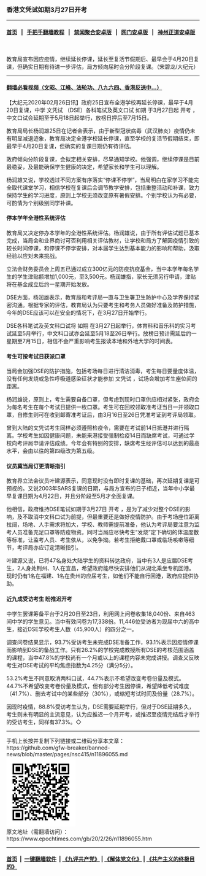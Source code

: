 ### 香港文凭试如期3月27日开考
------------------------

#### [首页](https://github.com/gfw-breaker/banned-news/blob/master/README.md) &nbsp;&nbsp;|&nbsp;&nbsp; [手把手翻墙教程](https://github.com/gfw-breaker/guides/wiki) &nbsp;&nbsp;|&nbsp;&nbsp; [禁闻聚合安卓版](https://github.com/gfw-breaker/bn-android) &nbsp;&nbsp;|&nbsp;&nbsp; [网门安卓版](https://github.com/oGate2/oGate) &nbsp;&nbsp;|&nbsp;&nbsp; [神州正道安卓版](https://github.com/SzzdOgate/update) 



<div><img alt="" class="aligncenter wp-post-image" src="https://i.epochtimes.com/assets/uploads/2020/02/200225084743100311-600x400.jpg"/>
<div class="red16 caption">
 <p>
  教育局宣布因应疫情，继续延长停课，延长至复活节假期后、最早会于4月20日复课，但确实日期有待进一步评估，局方倾向届时会分阶段复课。（宋碧龙/大纪元）
 </p>
</div>
</div><hr/>

#### [翻墙必看视频（文昭、江峰、法轮功、八九六四、香港反送中...）](https://github.com/gfw-breaker/banned-news/blob/master/pages/link3.md)

<div><p>
 【大纪元2020年02月26日讯】政府25日宣布全港学校再延长停课，最早于4月20日复课，中学
 <ok href="https://www.epochtimes.com/gb/tag/%E6%96%87%E5%87%AD%E8%AF%95.html">
  文凭试
 </ok>
 （DSE）各科笔试及英文口试
 <ok href="https://www.epochtimes.com/gb/tag/%E5%A6%82%E6%9C%9F.html">
  如期
 </ok>
 于3月27日起
 <ok href="https://www.epochtimes.com/gb/tag/%E5%BC%80%E8%80%83.html">
  开考
 </ok>
 ，中文口试会延期至于5月18日起举行，放榜日押后至7月15日。
</p>
<p>
 教育局局长杨润雄25日在记者会表示，由于新型冠状病毒（武汉肺炎）疫情仍未有明显减退迹象，教育局决定全港学校延长停课，直至学校的复活节假期结束，即最早于4月20日复课，但确实的复课日期仍有待评估。
</p>
<p>
 政府倾向分阶段复课，会拟定相关安排，尽早通知学校。他强调，继续停课是目前最稳妥，及最能确保学生健康的决定，希望家长和学生可以理解。
</p>
<p>
 杨润雄又说，学校透过不同方案有序落实“停课不停学”，当局明白在家学习不能完全取代课堂学习，相信学校在复课后会调节教学安排，包括重整活动和补课，致力保持学生的学习进度，原则上学校无须改变原有暑假安排。个别学校认为有必要，可酌情为个别级别同学补课。
</p>
<h4>
 停本学年全港性系统评估
</h4>
<p>
 教育局又决定停办本学年的全港性系统评估。杨润雄说，由于所有评估试题已基本完成，当局会和业界商讨可否利用相关评估教材，让学校和局方了解因疫情引致的较长时间停课，和停课不停学安排，对本届学生达到基本能力的影响和帮助，汲取经验以应对未来挑战。
</p>
<p>
 立法会财务委员会上周五已通过成立300亿元的防疫抗疫基金，当中本学年每名学生的学生津贴额增加1,000元，至3,500元。杨润雄指，家长无须另行申请，津贴将在基金成立后约一星期开始发放。
</p>
<p>
 DSE方面，杨润雄表示，教育局和考评局一直与卫生署卫生防护中心及学界保持紧密沟通。根据专家的评估，教育局认为只要考生和考务人员做好准备及防护措施，今年的DSE应该可以在安全的情况下，在3月27日开始举行。
</p>
<p>
 DSE各科笔试及英文科口试将
 <ok href="https://www.epochtimes.com/gb/tag/%E5%A6%82%E6%9C%9F.html">
  如期
 </ok>
 在3月27日起举行，体育科和音乐科的实习考试延至5月举行，中文科口试亦会延至5月18至26日举行。放榜日预计需延后约一星期至7月15日，相信不会严重影响考生报读本地和外地大学的时间表。
</p>
<h4>
 考生可按考试日获派口罩
</h4>
<p>
 当局会加强DSE的防护措施，包括考场每日进行清洁消毒，考生每日要量度体温，没有任何发烧或急性呼吸道感染征状才能参加
 <ok href="https://www.epochtimes.com/gb/tag/%E6%96%87%E5%87%AD%E8%AF%95.html">
  文凭试
 </ok>
 ，试场会增加考生座位间的距离。
</p>
<p>
 杨润雄说，原则上，考生需要自备口罩，但考虑到现时口罩供应相对紧张，政府会为每名考生在每个考试日提供一枚口罩。考生可在回校领取准考证当日一并领取口罩，自修生则可在收到邮寄准考证后，由3月16日至26日凭准考证到考评局领取。
</p>
<p>
 曾到大陆的文凭试考生同样必须遵照检疫令，需要在考试前14日抵港并进行隔离。学校考生如因健康问题，未能来港接受强制检疫14日而缺席考试，可通过学校向考评局申请评估成绩。今年会有特别的安排，缺席考生经评估可以达到的最高水平，会由以往的第四级改为第五级。
</p>
<h4>
 议员冀当局订更清晰指引
</h4>
<p>
 教育界立法会议员叶建源表示，同意现时没有即时复课的基础，再次延期复课是可预视的。又说2003年SARS复课的日期，与局方宣布的日子相近，当年中小学最早复课日期为4月22日，并且分阶段至5月才全面复课。
</p>
<p>
 他相信，政府维持DSE笔试如期于3月27日
 <ok href="https://www.epochtimes.com/gb/tag/%E5%BC%80%E8%80%83.html">
  开考
 </ok>
 ，是为了减少对整个DSE的影响，及不取消中文科口试为前提，但最重要还是做好疫情防护。由于考场座位距离拉阔，场地、人手需求将加大，学校、教师需提前准备，他认为考评局要注意为监考人员准备充足口罩等防疫物资。同时当局应尽快考生“发烧”定下确切的体温度数等标准，让监考人员、考生依从，以免争拗。若考生拒绝戴口罩或临场咳嗽等细节，考评局亦应订定清晰指引。
</p>
<p>
 叶建源又说，已将47名身处大陆学生的资料转达政府，当中有3人是应届DSE考生，2人身处荆州、1人在宜昌，希望政府能尽快安排他们从湖北乘坐专机回港。现时仍有1名在福建、1名在贵州的应届考生，如他们不能自行回港，政府应提供协助。
</p>
<h4>
 近九成受访考生 盼推迟开考
</h4>
<p>
 中学生罢课筹备平台于2月20日至23日，利用网上问卷收集18,040份、来自463间中学的学生意见。当中有效问卷为17,338份。11,446位受访者为现届中六的高中生，接近DSE学校考生人数（45,900人）的四分之一。
</p>
<p>
 调查问卷结果显示，93.7%受访考生未完成DSE准备工作，93.1%表示因疫情停课而影响到DSE的备战工作。只有26.2%的学校完成教授所有DSE的考核范围涵盖的课程，当中47.8%的学校尚有一个月或以上的课程内容未完成讲授。调查又反映考生对DSE考试的平均焦虑指数为4.25分（满分5分）。
</p>
<p>
 53.2%考生不同意取消两科口试，44.7%表示不希望改变考卷份量及模式。44.7%不希望改变考卷份量及模式，但有部分考生因停课，希望降低考试难度（41.7%）、删去考试中的某些部分（30%），或缩短考试时间及份量（28.7%）。
</p>
<p>
 因现时疫情，88.8%受访考生认为，DSE需要延期举行，但对于DSE延期多久，考生则未有明显的主流意见，认为应推迟一个月开考，或推迟至疫情完结后才举行的受访考生，同样有37.3%。◇
</p>
</div>
<hr/>
手机上长按并复制下列链接或二维码分享本文章：<br/>
https://github.com/gfw-breaker/banned-news/blob/master/pages/nsc415/n11896055.md <br/>
<a href='https://github.com/gfw-breaker/banned-news/blob/master/pages/nsc415/n11896055.md'><img src='https://github.com/gfw-breaker/banned-news/blob/master/pages/nsc415/n11896055.md.png'/></a> <br/>
原文地址（需翻墙访问）：https://www.epochtimes.com/gb/20/2/26/n11896055.htm


------------------------
#### [首页](https://github.com/gfw-breaker/banned-news/blob/master/README.md) &nbsp;|&nbsp; [一键翻墙软件](https://github.com/gfw-breaker/nogfw/blob/master/README.md) &nbsp;| [《九评共产党》](https://github.com/gfw-breaker/9ping.md/blob/master/README.md#九评之一评共产党是什么) | [《解体党文化》](https://github.com/gfw-breaker/jtdwh.md/blob/master/README.md) | [《共产主义的终极目的》](https://github.com/gfw-breaker/gczydzjmd.md/blob/master/README.md)


<img src='http://gfw-breaker.win/banned-news/pages/nsc415/n11896055.md' width='0px' height='0px'/>